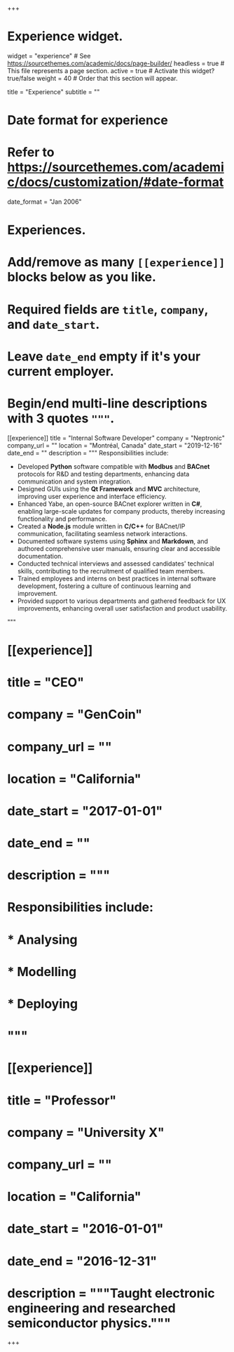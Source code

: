 +++
# Experience widget.
widget = "experience"  # See https://sourcethemes.com/academic/docs/page-builder/
headless = true  # This file represents a page section.
active = true  # Activate this widget? true/false
weight = 40  # Order that this section will appear.

title = "Experience"
subtitle = ""

# Date format for experience
#   Refer to https://sourcethemes.com/academic/docs/customization/#date-format
date_format = "Jan 2006"

# Experiences.
#   Add/remove as many `[[experience]]` blocks below as you like.
#   Required fields are `title`, `company`, and `date_start`.
#   Leave `date_end` empty if it's your current employer.
#   Begin/end multi-line descriptions with 3 quotes `"""`.
[[experience]]
  title = "Internal Software Developer"
  company = "Neptronic"
  company_url = ""
  location = "Montréal, Canada"
  date_start = "2019-12-16"
  date_end = ""
  description = """
  Responsibilities include:

  *	Developed **Python** software compatible with **Modbus** and **BACnet** protocols for R&D and testing departments, enhancing data communication and system integration.
  *	Designed GUIs using the **Qt Framework** and **MVC** architecture, improving user experience and interface efficiency.
  *	Enhanced Yabe, an open-source BACnet explorer written in **C#**, enabling large-scale updates for company products, thereby increasing functionality and performance.
  *	Created a **Node.js** module written in **C/C++** for BACnet/IP communication, facilitating seamless network interactions.
  *	Documented software systems using **Sphinx** and **Markdown**, and authored comprehensive user manuals, ensuring clear and accessible documentation.
  *	Conducted technical interviews and assessed candidates' technical skills, contributing to the recruitment of qualified team members.
  *	Trained employees and interns on best practices in internal software development, fostering a culture of continuous learning and improvement.
  *	Provided support to various departments and gathered feedback for UX improvements, enhancing overall user satisfaction and product usability.

  """

# [[experience]]
  # title = "CEO"
  # company = "GenCoin"
  # company_url = ""
  # location = "California"
  # date_start = "2017-01-01"
  # date_end = ""
  # description = """
  # Responsibilities include:
  
  # * Analysing
  # * Modelling
  # * Deploying
  # """

# [[experience]]
  # title = "Professor"
  # company = "University X"
  # company_url = ""
  # location = "California"
  # date_start = "2016-01-01"
  # date_end = "2016-12-31"
  # description = """Taught electronic engineering and researched semiconductor physics."""

+++
